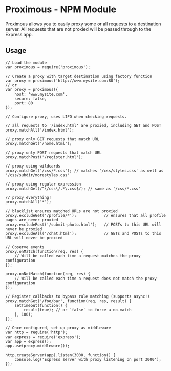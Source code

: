 # Proximous - NPM Module

Proximous allows you to easily proxy some or all requests to a destination server. All requests that
are not proxied will be passed through to the Express app.

## Usage

    // Load the module
    var proximous = require('proximous');

    // Create a proxy with target destination using factory function
    var proxy = proximous('http://www.mysite.com:80');
    // or
    var proxy = proximous({
        host: 'www.mysite.com',
        secure: false,
        port: 80
    });

    // Configure proxy, uses LIFO when checking requests.

    // all requests to '/index.html' are proxied, including GET and POST
    proxy.matchAll('/index.html');

    // proxy only GET requests that match URL
    proxy.matchGet('/home.html');

    // proxy only POST requests that match URL
    proxy.matchPost('/register.html');

    // proxy using wildcards
    proxy.matchGet('/css/*.css'); // matches '/css/styles.css' as well as '/css/subdir/morestyles.css'

    // proxy using regular expression
    proxy.matchGet(/^\/css\/.*\.css$/); // same as '/css/*.css'

    // proxy everything!
    proxy.matchAll('*');

    // blacklist ensures matched URLs are not proxied
    proxy.excludeGet('/profile/*');            // ensures that all profile pages are never proxied
    proxy.excludePost('/submit-photo.html');   // POSTs to this URL will never be proxied
    proxy.excludeAll('/chat.html');            // GETs and POSTs to this URL will never be proxied

    // Observe events
    proxy.onMatch(function(req, res) {
        // Will be called each time a request matches the proxy configuration
    });

    proxy.onNotMatch(function(req, res) {
        // Will be called each time a request does not match the proxy configuration
    });

    // Register callbacks to bypass rule matching (supports async!)
    proxy.matchGet('/foo/bar', function(req, res, result) {
        setTimeout(function() {
            result(true); // or `false` to force a no-match
        }, 100);
    });

    // Once configured, set up proxy as middleware
    var http = require('http');
    var express = require('express');
    var app = express();
    app.use(proxy.middleware());

    http.createServer(app).listen(3000, function() {
        console.log('Express server with proxy listening on port 3000');
    });
